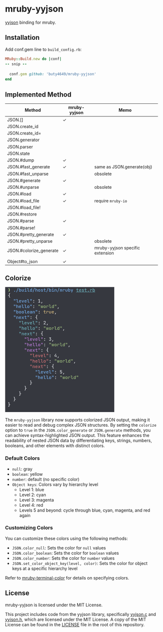 # mruby-yyjson

[yyjson](https://github.com/ibireme/yyjson) binding for mruby.

## Installation

Add conf.gem line to `build_config.rb`:

```ruby
MRuby::Build.new do |conf|
-- snip --

  conf.gem github: 'buty4649/mruby-yyjson'
end
```

## Implemented Method

| Method                  | mruby-yyjson | Memo                             |
|-------------------------|--------------|----------------------------------|
| JSON.[]                 | ✓            |                                  |
| JSON.create_id          |              |                                  |
| JSON.create_id=         |              |                                  |
| JSON.generator          |              |                                  |
| JSON.parser             |              |                                  |
| JSON.state              |              |                                  |
| JSON.#dump              | ✓            |                                  |
| JSON.#fast_generate     | ✓            | same as JSON.generate(obj)       |
| JSON.#fast_unparse      |              | obsolete                         |
| JSON.#generate          | ✓            |                                  |
| JSON.#unparse           |              | obsolete                         |
| JSON.#load              | ✓            |                                  |
| JSON.#load_file         | ✓            | require `mruby-io`               |
| JSON.#load_file!        |              |                                  |
| JSON.#restore           |              |                                  |
| JSON.#parse             | ✓            |                                  |
| JSON.#parse!            |              |                                  |
| JSON.#pretty_generate   | ✓            |                                  |
| JSON.#pretty_unparse    |              | obsolete                         |
| JSON.#colorize_generate | ✓            | mruby-yyjson specific extension  |
||||
| Object#to_json          | ✓            |                                  |

## Colorize

![](./images/colorize_output.png)

The `mruby-yyjson` library now supports colorized JSON output, making it easier to read and debug complex JSON structures. By setting the `colorize` option to `true` in the `JSON.color_generate` or `JSON.generate` methods, you can achieve syntax-highlighted JSON output. This feature enhances the readability of nested JSON data by differentiating keys, strings, numbers, booleans, and other elements with distinct colors.

### Default Colors

- `null`: gray
- `boolean`: yellow
- `number`: default (no specific color)
- `Object keys`: Colors vary by hierarchy level
  - Level 1: blue
  - Level 2: cyan
  - Level 3: magenta
  - Level 4: red
  - Levels 5 and beyond: cycle through blue, cyan, magenta, and red again

### Customizing Colors

You can customize these colors using the following methods:

- `JSON.color_null`: Sets the color for `null` values
- `JSON.color_boolean`: Sets the color for `boolean` values
- `JSON.color_number`: Sets the color for `number` values
- `JSON.set_color_object_key(level, color)`: Sets the color for object keys at a specific hierarchy level

Refer to [mruby-terminal-color](https://github.com/buty4649/mruby-terminal-color) for details on specifying colors.

## License

mruby-yyjson is licensed under the MIT License.

This project includes code from the yyjson library, specifically [yyjson.c](src/yyjson.c) and [yyjson.h](src/yyjson.h), which are licensed under the MIT License. A copy of the MIT License can be found in the [LICENSE](./LICENSE) file in the root of this repository.
